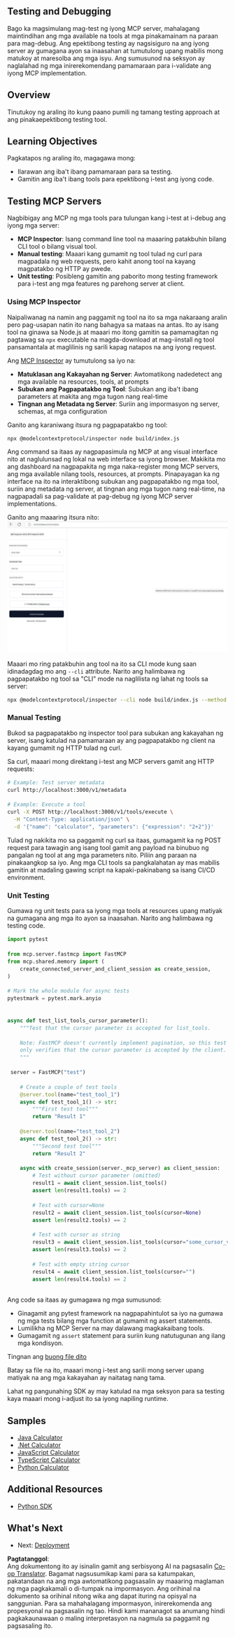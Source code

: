 <!--
CO_OP_TRANSLATOR_METADATA:
{
  "original_hash": "e25bc265a51244a7a2d93b3761543a1f",
  "translation_date": "2025-06-13T02:10:57+00:00",
  "source_file": "03-GettingStarted/08-testing/README.md",
  "language_code": "tl"
}
-->
## Testing and Debugging

Bago ka magsimulang mag-test ng iyong MCP server, mahalagang maintindihan ang mga available na tools at mga pinakamainam na paraan para mag-debug. Ang epektibong testing ay nagsisiguro na ang iyong server ay gumagana ayon sa inaasahan at tumutulong upang mabilis mong matukoy at maresolba ang mga isyu. Ang sumusunod na seksyon ay naglalahad ng mga inirerekomendang pamamaraan para i-validate ang iyong MCP implementation.

## Overview

Tinutukoy ng araling ito kung paano pumili ng tamang testing approach at ang pinakaepektibong testing tool.

## Learning Objectives

Pagkatapos ng araling ito, magagawa mong:

- Ilarawan ang iba't ibang pamamaraan para sa testing.
- Gamitin ang iba't ibang tools para epektibong i-test ang iyong code.

## Testing MCP Servers

Nagbibigay ang MCP ng mga tools para tulungan kang i-test at i-debug ang iyong mga server:

- **MCP Inspector**: Isang command line tool na maaaring patakbuhin bilang CLI tool o bilang visual tool.
- **Manual testing**: Maaari kang gumamit ng tool tulad ng curl para magpadala ng web requests, pero kahit anong tool na kayang magpatakbo ng HTTP ay pwede.
- **Unit testing**: Posibleng gamitin ang paborito mong testing framework para i-test ang mga features ng parehong server at client.

### Using MCP Inspector

Naipaliwanag na namin ang paggamit ng tool na ito sa mga nakaraang aralin pero pag-usapan natin ito nang bahagya sa mataas na antas. Ito ay isang tool na ginawa sa Node.js at maaari mo itong gamitin sa pamamagitan ng pagtawag sa `npx` executable na magda-download at mag-iinstall ng tool pansamantala at maglilinis ng sarili kapag natapos na ang iyong request.

Ang [MCP Inspector](https://github.com/modelcontextprotocol/inspector) ay tumutulong sa iyo na:

- **Matuklasan ang Kakayahan ng Server**: Awtomatikong nadedetect ang mga available na resources, tools, at prompts
- **Subukan ang Pagpapatakbo ng Tool**: Subukan ang iba't ibang parameters at makita ang mga tugon nang real-time
- **Tingnan ang Metadata ng Server**: Suriin ang impormasyon ng server, schemas, at mga configuration

Ganito ang karaniwang itsura ng pagpapatakbo ng tool:

```bash
npx @modelcontextprotocol/inspector node build/index.js
```

Ang command sa itaas ay nagpapasimula ng MCP at ang visual interface nito at naglulunsad ng lokal na web interface sa iyong browser. Makikita mo ang dashboard na nagpapakita ng mga naka-register mong MCP servers, ang mga available nilang tools, resources, at prompts. Pinapayagan ka ng interface na ito na interaktibong subukan ang pagpapatakbo ng mga tool, suriin ang metadata ng server, at tingnan ang mga tugon nang real-time, na nagpapadali sa pag-validate at pag-debug ng iyong MCP server implementations.

Ganito ang maaaring itsura nito: ![Inspector](../../../../translated_images/connect.141db0b2bd05f096fb1dd91273771fd8b2469d6507656c3b0c9df4b3c5473929.tl.png)

Maaari mo ring patakbuhin ang tool na ito sa CLI mode kung saan idinadagdag mo ang `--cli` attribute. Narito ang halimbawa ng pagpapatakbo ng tool sa "CLI" mode na naglilista ng lahat ng tools sa server:

```sh
npx @modelcontextprotocol/inspector --cli node build/index.js --method tools/list
```

### Manual Testing

Bukod sa pagpapatakbo ng inspector tool para subukan ang kakayahan ng server, isang katulad na pamamaraan ay ang pagpapatakbo ng client na kayang gumamit ng HTTP tulad ng curl.

Sa curl, maaari mong direktang i-test ang MCP servers gamit ang HTTP requests:

```bash
# Example: Test server metadata
curl http://localhost:3000/v1/metadata

# Example: Execute a tool
curl -X POST http://localhost:3000/v1/tools/execute \
  -H "Content-Type: application/json" \
  -d '{"name": "calculator", "parameters": {"expression": "2+2"}}'
```

Tulad ng nakikita mo sa paggamit ng curl sa itaas, gumagamit ka ng POST request para tawagin ang isang tool gamit ang payload na binubuo ng pangalan ng tool at ang mga parameters nito. Piliin ang paraan na pinakaangkop sa iyo. Ang mga CLI tools sa pangkalahatan ay mas mabilis gamitin at madaling gawing script na kapaki-pakinabang sa isang CI/CD environment.

### Unit Testing

Gumawa ng unit tests para sa iyong mga tools at resources upang matiyak na gumagana ang mga ito ayon sa inaasahan. Narito ang halimbawa ng testing code.

```python
import pytest

from mcp.server.fastmcp import FastMCP
from mcp.shared.memory import (
    create_connected_server_and_client_session as create_session,
)

# Mark the whole module for async tests
pytestmark = pytest.mark.anyio


async def test_list_tools_cursor_parameter():
    """Test that the cursor parameter is accepted for list_tools.

    Note: FastMCP doesn't currently implement pagination, so this test
    only verifies that the cursor parameter is accepted by the client.
    """

 server = FastMCP("test")

    # Create a couple of test tools
    @server.tool(name="test_tool_1")
    async def test_tool_1() -> str:
        """First test tool"""
        return "Result 1"

    @server.tool(name="test_tool_2")
    async def test_tool_2() -> str:
        """Second test tool"""
        return "Result 2"

    async with create_session(server._mcp_server) as client_session:
        # Test without cursor parameter (omitted)
        result1 = await client_session.list_tools()
        assert len(result1.tools) == 2

        # Test with cursor=None
        result2 = await client_session.list_tools(cursor=None)
        assert len(result2.tools) == 2

        # Test with cursor as string
        result3 = await client_session.list_tools(cursor="some_cursor_value")
        assert len(result3.tools) == 2

        # Test with empty string cursor
        result4 = await client_session.list_tools(cursor="")
        assert len(result4.tools) == 2
    
```

Ang code sa itaas ay gumagawa ng mga sumusunod:

- Ginagamit ang pytest framework na nagpapahintulot sa iyo na gumawa ng mga tests bilang mga function at gumamit ng assert statements.
- Lumilikha ng MCP Server na may dalawang magkakaibang tools.
- Gumagamit ng `assert` statement para suriin kung natutugunan ang ilang mga kondisyon.

Tingnan ang [buong file dito](https://github.com/modelcontextprotocol/python-sdk/blob/main/tests/client/test_list_methods_cursor.py)

Batay sa file na ito, maaari mong i-test ang sarili mong server upang matiyak na ang mga kakayahan ay naitatag nang tama.

Lahat ng pangunahing SDK ay may katulad na mga seksyon para sa testing kaya maaari mong i-adjust ito sa iyong napiling runtime.

## Samples

- [Java Calculator](../samples/java/calculator/README.md)
- [.Net Calculator](../../../../03-GettingStarted/samples/csharp)
- [JavaScript Calculator](../samples/javascript/README.md)
- [TypeScript Calculator](../samples/typescript/README.md)
- [Python Calculator](../../../../03-GettingStarted/samples/python)

## Additional Resources

- [Python SDK](https://github.com/modelcontextprotocol/python-sdk)

## What's Next

- Next: [Deployment](/03-GettingStarted/09-deployment/README.md)

**Pagtatanggol**:  
Ang dokumentong ito ay isinalin gamit ang serbisyong AI na pagsasalin [Co-op Translator](https://github.com/Azure/co-op-translator). Bagamat nagsusumikap kami para sa katumpakan, pakatandaan na ang mga awtomatikong pagsasalin ay maaaring maglaman ng mga pagkakamali o di-tumpak na impormasyon. Ang orihinal na dokumento sa orihinal nitong wika ang dapat ituring na opisyal na sanggunian. Para sa mahahalagang impormasyon, inirerekomenda ang propesyonal na pagsasalin ng tao. Hindi kami mananagot sa anumang hindi pagkakaunawaan o maling interpretasyon na nagmula sa paggamit ng pagsasaling ito.
